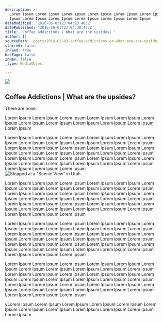 ```yaml
---
description: >-
  Lorem Ipsum Lorem Ipsum Lorem Ipsum Lorem Ipsum Lorem Ipsum Lorem Ipsum Lorem
  Ipsum Lorem Ipsum Lorem Ipsum Lorem Ipsum Lorem Ipsum Lorem Ipsum
dateModified: '2016-06-03T23:04:23.483Z'
datePublished: '2016-06-03T23:04:38.473Z'
title: 'Coffee Addictions | What are the upsides? '
author: []
sourcePath: _posts/2016-06-03-coffee-addictions-or-what-are-the-upsides.md
starred: false
inFeed: true
hasPage: false
inNav: false
_type: MediaObject

---
```

<article style=""><img src="https://s3-us-west-2.amazonaws.com/the-grid-img/p/7f0537edda0715bb7945f9bbaed5d7ceec1ecfdc.jpg" /><h1>Coffee Addictions | What are the upsides? </h1><p>There are none. </p></article>

Lorem Ipsum Lorem Ipsum Lorem Ipsum Lorem Ipsum Lorem Ipsum Lorem Ipsum Lorem Ipsum Lorem Ipsum Lorem Ipsum Lorem Ipsum Lorem Ipsum Lorem Ipsum

Lorem Ipsum Lorem Ipsum Lorem Ipsum Lorem Ipsum Lorem Ipsum Lorem Ipsum Lorem Ipsum Lorem Ipsum Lorem Ipsum Lorem Ipsum Lorem Ipsum Lorem Ipsum Lorem Ipsum Lorem Ipsum Lorem Ipsum Lorem Ipsum Lorem Ipsum Lorem Ipsum Lorem Ipsum Lorem Ipsum Lorem Ipsum Lorem Ipsum Lorem Ipsum Lorem Ipsum Lorem Ipsum Lorem Ipsum Lorem Ipsum Lorem Ipsum Lorem Ipsum Lorem Ipsum Lorem Ipsum Lorem Ipsum Lorem Ipsum Lorem Ipsum Lorem Ipsum Lorem Ipsum
![Stopped at a "Scenic View" in Utah.](https://the-grid-user-content.s3-us-west-2.amazonaws.com/e7192d81-1a78-48ca-bd14-0af1ed2696b8.jpg)

Lorem Ipsum Lorem Ipsum Lorem Ipsum Lorem Ipsum Lorem Ipsum Lorem Ipsum Lorem Ipsum Lorem Ipsum Lorem Ipsum Lorem Ipsum Lorem Ipsum Lorem Ipsum Lorem Ipsum Lorem Ipsum Lorem Ipsum Lorem Ipsum Lorem Ipsum Lorem Ipsum Lorem Ipsum Lorem Ipsum Lorem Ipsum Lorem Ipsum Lorem Ipsum Lorem Ipsum Lorem Ipsum Lorem Ipsum Lorem Ipsum Lorem Ipsum Lorem Ipsum Lorem Ipsum Lorem Ipsum Lorem Ipsum Lorem Ipsum Lorem Ipsum Lorem Ipsum Lorem Ipsum

Lorem Ipsum Lorem Ipsum Lorem Ipsum Lorem Ipsum Lorem Ipsum Lorem Ipsum Lorem Ipsum Lorem Ipsum Lorem Ipsum Lorem Ipsum Lorem Ipsum Lorem Ipsum Lorem Ipsum Lorem Ipsum Lorem Ipsum Lorem Ipsum Lorem Ipsum Lorem Ipsum Lorem Ipsum Lorem Ipsum Lorem Ipsum Lorem Ipsum Lorem Ipsum Lorem Ipsum Lorem Ipsum Lorem Ipsum Lorem Ipsum Lorem Ipsum Lorem Ipsum Lorem Ipsum Lorem Ipsum Lorem Ipsum Lorem Ipsum Lorem Ipsum Lorem Ipsum Lorem Ipsum

Lorem Ipsum Lorem Ipsum Lorem Ipsum Lorem Ipsum Lorem Ipsum Lorem Ipsum Lorem Ipsum Lorem Ipsum Lorem Ipsum Lorem Ipsum Lorem Ipsum Lorem Ipsum Lorem Ipsum Lorem Ipsum Lorem Ipsum Lorem Ipsum Lorem Ipsum Lorem Ipsum Lorem Ipsum Lorem Ipsum Lorem Ipsum Lorem Ipsum Lorem Ipsum Lorem Ipsum Lorem Ipsum Lorem Ipsum Lorem Ipsum Lorem Ipsum Lorem Ipsum Lorem Ipsum Lorem Ipsum Lorem Ipsum Lorem Ipsum Lorem Ipsum Lorem Ipsum Lorem Ipsum

vLorem Ipsum Lorem Ipsum Lorem Ipsum Lorem Ipsum Lorem Ipsum Lorem Ipsum Lorem Ipsum Lorem Ipsum Lorem Ipsum Lorem Ipsum Lorem Ipsum Lorem Ipsum